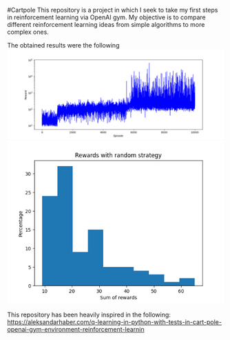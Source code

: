 #Cartpole
This repository is a project in which I seek to take my first steps in reinforcement learning via OpenAI gym. 
My objective is to compare different reinforcement learning ideas from simple algorithms to more complex ones.

The obtained results were the following
![plot](./resources/convergence_old.png)
![plot](./resources/histogram_old.png)


This repository has been heavily inspired in the following:
https://aleksandarhaber.com/q-learning-in-python-with-tests-in-cart-pole-openai-gym-environment-reinforcement-learnin


